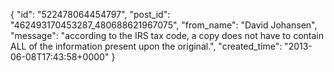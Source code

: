  {
   "id": "522478064454797",
   "post_id": "462493170453287_480688621967075",
   "from_name": "David Johansen",
   "message": "according to the IRS tax code, a copy does not have to contain ALL of the information present upon the original.",
   "created_time": "2013-06-08T17:43:58+0000"
 }
